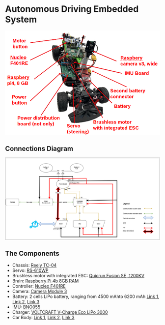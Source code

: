 # Autonomous Driving Embedded System


![image](./images/Car.png)

## Connections Diagram

![image](./images/ConnectionDiagram.png)

## The Components
- Chassis: [Reely TC-04](https://www.conrad.com/en/p/reely-tc-04-onroad-chassis-1-10-rc-model-car-electric-road-version-4wd-arr-1406735.html?refresh=true)
- Servo: [RS-610WP](https://www.conrad.com/en/p/reely-standard-servo-rs-610wp-mg-analogue-servo-gear-box-material-metal-connector-system-jr-2141322.html)
- Brushless motor with integrated ESC: [Quicrun Fusion SE, 1200KV](https://www.hobbywingdirect.com/collections/quicrun-fusion-se)
- Brain: [Raspberry Pi 4b 8GB RAM](https://www.raspberrypi.com/products/raspberry-pi-4-model-b/)
- Controller: [Nucleo F401RE](https://www.conrad.com/en/p/stmicroelectronics-pcb-design-board-nucleo-f401re-stm32-f4-series-1416924.html)
- Camera: [Camera Module 3](https://www.raspberrypi.com/products/camera-module-3/?variant=camera-module-3-wide)
- Battery: 2 cells LiPo battery, ranging from 4500 mAhto 6200 mAh [Link 1](https://www.conrad.com/en/p/conrad-energy-scale-model-battery-pack-lipo-7-4-v-5500-mah-no-of-cells-2-20-c-softcase-xt90-1344152.html), [Link 2](https://www.conrad.com/en/p/hacker-scale-model-battery-pack-lipo-74-v-5000-mah-no-of-cells-2-20-c-softcase-xt90-2178297.html), [Link 3](https://www.conrad.com/en/p/absima-scale-model-battery-pack-lipo-7-4-v-6200-mah-60-c-hard-case-xt90-2357348.html)
- IMU: [BNO055](https://www.proe.vn/adafruit-9-dof-absolute-orientation-imu-fusion-breakout-bno055)
- Charger: [VOLTCRAFT V-Charge Eco LiPo 3000](https://www.conrad.com/en/p/voltcraft-v-charge-eco-lipo-3000-scale-model-battery-charger-230-v-3-a-lipolymer-1409525.html)
- Car Body: [Link 1](https://www.eurorc.com/product/21265/killerbody-lexus-rc-finished-body-orange-190mm), [Link 2](https://hpi-racing.ro/acasa/caroserie-vopsita-ford-mustang-mach-e-1400-200mm.html), [Link 3](https://hpi-racing.ro/onroadtouringdrift/caroserie-hpi-3d-bmw-m3-gt2-e92200mm.html)
